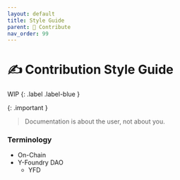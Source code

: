 ```yaml
---
layout: default
title: Style Guide
parent: 🤝 Contribute
nav_order: 99
---
```


# ✍️ Contribution Style Guide

WIP
{: .label .label-blue }

{: .important }
> Documentation is about the user, not about you.

### Terminology

* On-Chain
* Y-Foundry DAO
    - YFD
